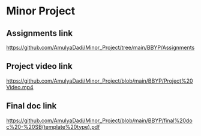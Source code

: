 # Minor Project
## Assignments link
https://github.com/AmulyaDadi/Minor_Project/tree/main/BBYP/Assignments
## Project video link
https://github.com/AmulyaDadi/Minor_Project/blob/main/BBYP/Project%20Video.mp4
## Final doc link
https://github.com/AmulyaDadi/Minor_Project/blob/main/BBYP/final%20doc%20-%20SB(template%20type).pdf
